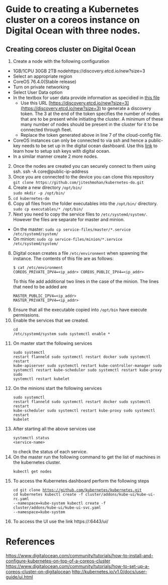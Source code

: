 # Guide to creating a Kubernetes cluster on a coreos instance on Digital Ocean with three nodes.
## Creating coreos cluster on Digital Ocean
1. Create a node with the following configuration
 * 1GB/1CPU 30GB 2TB nodehttps://discovery.etcd.io/new?size=3
 * Select an appropriate region
 * CoreOS 76.4.0(Stable release)
 * Turn on private networking
 * Select User Data option
 * In the textbox for user data provide information as specidied in [this file](https://github.com/jiteshmohan/kubernetes-do/blob/master/cloud-config)
   - Use this URL [https://discovery.etcd.io/new?size=3](https://discovery.etcd.io/new?size=3) to generate a discovery token. The 3 at the end of the token specifies the number of nodes that are to be present while initiating the cluster. A minimum of these many number of nodes should be present in the cluster for it to be connected through fleet.
   - Replace the token generated above in line 7 of the cloud-config file.
  * CoreOS instances can only be connected to via ssh and hence a public-key needs to be set up in the digital ocean dashboard. Use this [link](https://www.digitalocean.com/community/tutorials/how-to-set-up-ssh-keys--2) to learn how to setup ssh keys with digital ocean.
  * In a similar manner create 2 more nodes.
2. Once the nodes are created you can securely connect to them using ssh. ssh -A core@public-ip-address
3. Once you are connected to the device you can clone this repository<br>`git clone https://github.com/jiteshmohan/kubernetes-do.git`
4. Create a new directory `/opt/bin/`<br>`sudo mkdir -p /opt/bin/`
5. `cd kubernetes-do`
6. Copy all files from the folder executables into the `/opt/bin/` directory.<br>`sudo cp executables/* /opt/bin/`
7. Next you need to copy the service files to `/etc/systemd/system/`. However the files are separate for master and minion.
 * On the master: `sudo cp service-files/master/*.service /etc/systemd/system/`
 * On minion: `sudo cp service-files/minion/*.service /etc/systemd/system/`
8. Digital ocean creates a file `/etc/environment` when spawning the instance. The contents of this file are as follows:<pre><code>$ cat /etc/environment
  COREOS_PRIVATE_IPV4=\<ip_addr\>
  COREOS_PUBLIC_IPV4=\<ip_addr\>
</code></pre>
   To this file add additional two lines in the case of the minion. The lines that need to be added are<pre><code>MASTER_PUBLIC_IPV4=\<ip_addr\>
  MASTER_PRIVATE_IPV4=<ip_addr>
</code></pre>
9. Ensure that all the executable copied into `/opt/bin` have execute permissions.
10. Enable the services that we created.<pre><code>cd /etc/systemd/system
  sudo systemctl enable *
</code></pre>
11. On master start the following services<pre><code>sudo systemctl restart flanneld
  sudo systemctl restart docker
  sudo systemctl restart kube-apiserver
  sudo systemctl restart kube-controller-manager
  sudo systemctl restart kube-scheduler
  sudo systemctl restart kube-proxy
  sudo systemctl restart kubelet</code></pre>
12. On the minions start the following services<pre><code>sudo systemctl restart flanneld
  sudo systemctl restart docker
  sudo systemctl restart kube-scheduler
  sudo systemctl restart kube-proxy
  sudo systemctl restart kubelet</code></pre>
13. After starting all the above services use<pre><code>systemctl status \<service-name\></code></pre> to check the status of each service.
14. On the master run the following command  to get the list of machines in the kubernetes cluster.<pre><code>kubectl get nodes</code></pre>
15. To access the Kubernetes dashboard perform the following steps<pre><code>cd
  git clone https://github.com/kubernetes/kubernetes.git
  cd kubernetes
  kubectl create -f cluster/addons/kube-ui/kube-ui-rc.yaml --namespace=kube-system
  kubectl create -f cluster/addons/kube-ui/kube-ui-svc.yaml --namespace=kube-system</code></pre>
16. To access the UI use the link https://<master-public-ip>:6443/ui/

# References
https://www.digitalocean.com/community/tutorials/how-to-install-and-configure-kubernetes-on-top-of-a-coreos-cluster
https://www.digitalocean.com/community/tutorials/how-to-set-up-a-coreos-cluster-on-digitalocean
http://kubernetes.io/v1.0/docs/user-guide/ui.html
